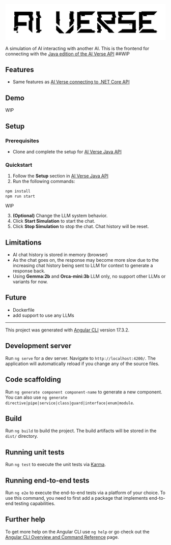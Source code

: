 ![](./src/assets/ai-verse-logo.png)

A simulation of AI interacting with another AI.
This is the frontend for connecting with the [Java edition of the AI Verse API](https://github.com/robertmok/ai-verse-api-java) 
##WIP

## Features

- Same features as [AI Verse connecting to .NET Core API](https://github.com/robertmok/ai-verse)

## Demo

WIP

## Setup

### Prerequisites

- Clone and complete the setup for [AI Verse Java API](https://github.com/robertmok/ai-verse-api-java?tab=readme-ov-file)

### Quickstart

1. Follow the **Setup** section in  [AI Verse Java API](https://github.com/robertmok/ai-verse-api-java?tab=readme-ov-file)
2. Run the following commands:
```
npm install
npm run start
```
WIP

3. **(Optional)** Change the LLM system behavior.
4. Click **Start Simulation** to start the chat.
5. Click **Stop Simulation** to stop the chat. Chat history will be reset.

## Limitations

- AI chat history is stored in memory (browser)
- As the chat goes on, the response may become more slow due to the increasing chat history being sent to LLM for context to generate a response back.
- Using **Gemma:2b** and **Orca-mini:3b** LLM only, no support other LLMs or variants for now.

## Future

- Dockerfile
- add support to use any LLMs

-----

This project was generated with [Angular CLI](https://github.com/angular/angular-cli) version 17.3.2.

## Development server

Run `ng serve` for a dev server. Navigate to `http://localhost:4200/`. The application will automatically reload if you change any of the source files.

## Code scaffolding

Run `ng generate component component-name` to generate a new component. You can also use `ng generate directive|pipe|service|class|guard|interface|enum|module`.

## Build

Run `ng build` to build the project. The build artifacts will be stored in the `dist/` directory.

## Running unit tests

Run `ng test` to execute the unit tests via [Karma](https://karma-runner.github.io).

## Running end-to-end tests

Run `ng e2e` to execute the end-to-end tests via a platform of your choice. To use this command, you need to first add a package that implements end-to-end testing capabilities.

## Further help

To get more help on the Angular CLI use `ng help` or go check out the [Angular CLI Overview and Command Reference](https://angular.io/cli) page.
